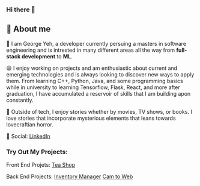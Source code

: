 ### Hi there 👋

<!--
**SquidCaptain/SquidCaptain** is a ✨ _special_ ✨ repository because its `README.md` (this file) appears on your GitHub profile.

Here are some ideas to get you started:

- 🔭 I’m currently working on ...
- 🌱 I’m currently learning ...
- 👯 I’m looking to collaborate on ...
- 🤔 I’m looking for help with ...
- 💬 Ask me about ...
- 📫 How to reach me: ...
- 😄 Pronouns: ...
- ⚡ Fun fact: ...
-->

## 🚀 About me
👋 I am George Yeh, a developer currently persuing a masters in software engineering and is intrested in many different areas all the way from **full-stack development** to **ML**.

😄 I enjoy working on projects and am enthusiastic about current and emerging technologies and is always looking to discover new ways to apply them. 
From learning C++, Python, Java, and some programming basics while in university to learning Tensorflow, Flask, React, and more after graduation, I have accumulated a reservoir of skills that I am building apon constantly.

📖 Outside of tech, I enjoy stories whether by movies, TV shows, or books. I love stories that incorporate mysterious elements that leans towards lovecraftian horror.

💬 Social: [LinkedIn](https://www.linkedin.com/in/george-yichen-yeh/)

### Try Out My Projects:

Front End Projets:
  [Tea Shop](https://tea-shop-woad.vercel.app/)

Back End Projects:
  [Inventory Manager](inventory-tracking-webapp.vercel.app) [Cam to Web](https://hub.docker.com/r/squidcaptain/cam_to_web)
